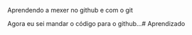 Aprendendo a mexer no github e com o git

Agora eu sei mandar o código para o github...# Aprendizado
